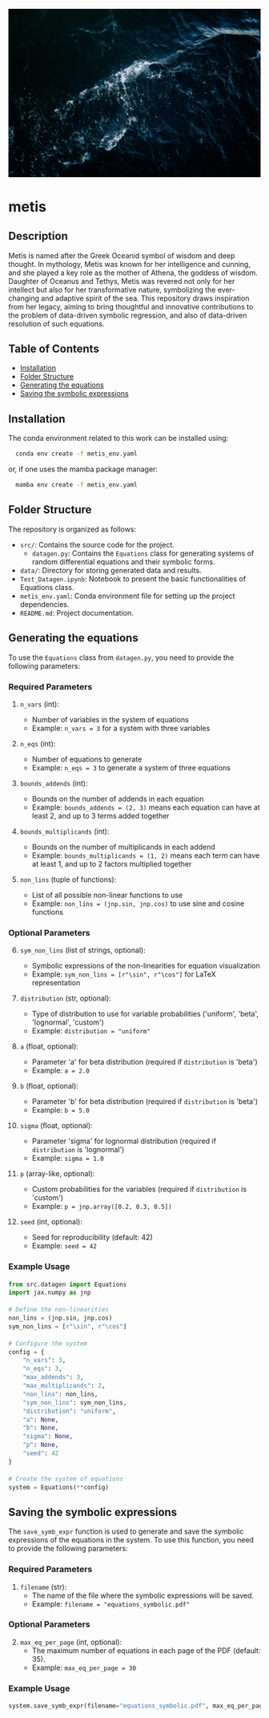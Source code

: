 ![Metis Logo](metis_logo.jpg)

# metis

## Description
Metis is named after the Greek Oceanid symbol of wisdom and deep thought. In mythology, Metis was known for her intelligence and cunning, and she played a key role as the mother of Athena, the goddess of wisdom. Daughter of Oceanus and Tethys, Metis was revered not only for her intellect but also for her transformative nature, symbolizing the ever-changing and adaptive spirit of the sea. This repository draws inspiration from her legacy, aiming to bring thoughtful and innovative contributions to the problem of data-driven symbolic regression, and also of data-driven resolution of such equations.

## Table of Contents
- [Installation](#installation)
- [Folder Structure](#folder-structure)
- [Generating the equations](#generating-the-equations)
- [Saving the symbolic expressions](#saving-the-symbolic-expressions)

## Installation
The conda environment related to this work can be installed using:
```bash
  conda env create -f metis_env.yaml
```
or, if one uses the mamba package manager:
```bash
  mamba env create -f metis_env.yaml
```

## Folder Structure
The repository is organized as follows:

- `src/`: Contains the source code for the project.
  - `datagen.py`: Contains the `Equations` class for generating systems of random differential equations and their symbolic forms.
- `data/`: Directory for storing generated data and results.
- `Test_Datagen.ipynb`: Notebook to present the basic functionalities of Equations class.
- `metis_env.yaml`: Conda environment file for setting up the project dependencies.
- `README.md`: Project documentation.

## Generating the equations

To use the `Equations` class from `datagen.py`, you need to provide the following parameters:

### Required Parameters

1. `n_vars` (int): 
   - Number of variables in the system of equations
   - Example: `n_vars = 3` for a system with three variables

2. `n_eqs` (int):
   - Number of equations to generate
   - Example: `n_eqs = 3` to generate a system of three equations

3. `bounds_addends` (int):
   - Bounds on the number of addends in each equation
   - Example: `bounds_addends = (2, 3)` means each equation can have at least 2, and up to 3 terms added together

4. `bounds_multiplicands` (int):
   - Bounds on the number of multiplicands in each addend
   - Example: `bounds_multiplicands = (1, 2)` means each term can have at least 1, and up to 2 factors multiplied together

5. `non_lins` (tuple of functions):
   - List of all possible non-linear functions to use
   - Example: `non_lins = (jnp.sin, jnp.cos)` to use sine and cosine functions

### Optional Parameters

6. `sym_non_lins` (list of strings, optional):
   - Symbolic expressions of the non-linearities for equation visualization
   - Example: `sym_non_lins = [r"\sin", r"\cos"]` for LaTeX representation

7. `distribution` (str, optional):
   - Type of distribution to use for variable probabilities ('uniform', 'beta', 'lognormal', 'custom')
   - Example: `distribution = "uniform"`

8. `a` (float, optional):
   - Parameter 'a' for beta distribution (required if `distribution` is 'beta')
   - Example: `a = 2.0`

9. `b` (float, optional):
   - Parameter 'b' for beta distribution (required if `distribution` is 'beta')
   - Example: `b = 5.0`

10. `sigma` (float, optional):
    - Parameter 'sigma' for lognormal distribution (required if `distribution` is 'lognormal')
    - Example: `sigma = 1.0`

11. `p` (array-like, optional):
    - Custom probabilities for the variables (required if `distribution` is 'custom')
    - Example: `p = jnp.array([0.2, 0.3, 0.5])`

12. `seed` (int, optional):
    - Seed for reproducibility (default: 42)
    - Example: `seed = 42`

### Example Usage

```python
from src.datagen import Equations
import jax.numpy as jnp

# Define the non-linearities
non_lins = (jnp.sin, jnp.cos)
sym_non_lins = [r"\sin", r"\cos"]

# Configure the system
config = {
    "n_vars": 3,
    "n_eqs": 3,
    "max_addends": 3,
    "max_multiplicands": 2,
    "non_lins": non_lins,
    "sym_non_lins": sym_non_lins,
    "distribution": "uniform",
    "a": None,
    "b": None,
    "sigma": None,
    "p": None,
    "seed": 42
}

# Create the system of equations
system = Equations(**config)
```

## Saving the symbolic expressions

The `save_symb_expr` function is used to generate and save the symbolic expressions of the equations in the system. To use this function, you need to provide the following parameters:

### Required Parameters

1. `filename` (str): 
   - The name of the file where the symbolic expressions will be saved.
   - Example: `filename = "equations_symbolic.pdf"`

### Optional Parameters

2. `max_eq_per_page` (int, optional):
   - The maximum number of equations in each page of the PDF (default: 35).
   - Example: `max_eq_per_page = 30`

### Example Usage

```python
system.save_symb_expr(filename="equations_symbolic.pdf", max_eq_per_page=30)
```
